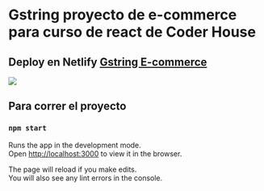 # Gstring proyecto de e-commerce para curso de react de Coder House

## Deploy en Netlify [Gstring E-commerce ](https://gstring.netlify.app/)

![](https://res.cloudinary.com/doad24viw/image/upload/v1619375919/flr1s3cxwkrag722or1t.gif)

## Para correr el proyecto

### `npm start`

Runs the app in the development mode.\
Open [http://localhost:3000](http://localhost:3000) to view it in the browser.

The page will reload if you make edits.\
You will also see any lint errors in the console.
